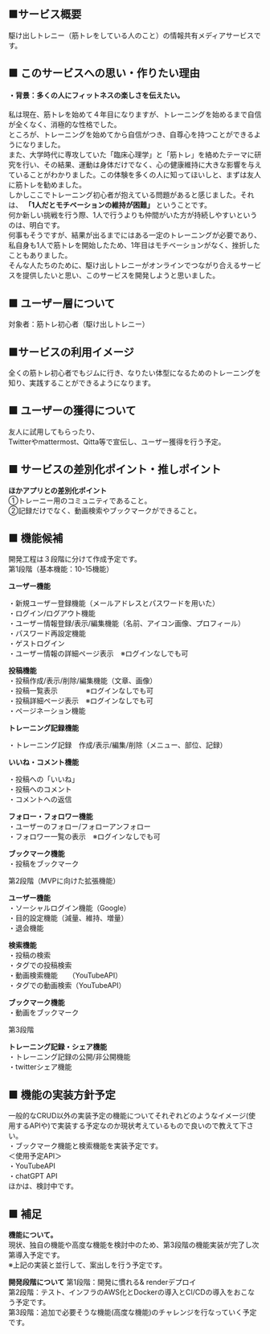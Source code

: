 ## ■サービス概要
駆け出しトレニー（筋トレをしている人のこと）の情報共有メディアサービスです。


## ■ このサービスへの思い・作りたい理由
#### ・背景：多くの人にフィットネスの楽しさを伝えたい。

私は現在、筋トレを始めて４年目になりますが、トレーニングを始めるまで自信が全くなく、消極的な性格でした。<br>
ところが、トレーニングを始めてから自信がつき、自尊心を持つことができるようになりました。<br>
また、大学時代に専攻していた「臨床心理学」と「筋トレ」を絡めたテーマに研究を行い、その結果、運動は身体だけでなく、心の健康維持に大きな影響を与えていることがわかりました。この体験を多くの人に知ってほいしと、まずは友人に筋トレを勧めました。<br>
しかしここでトレーニング初心者が抱えている問題があると感じました。それは、
**「1人だとモチベーションの維持が困難」** ということです。<br>
何か新しい挑戦を行う際、1人で行うよりも仲間がいた方が持続しやすいというのは、明白です。<br>
何事もそうですが、結果が出るまでにはある一定のトレーニングが必要であり、私自身も1人で筋トレを開始したため、1年目はモチベーションがなく、挫折したこともありました。<br>
そんな人たちのために、駆け出しトレニーがオンラインでつながり合えるサービスを提供したいと思い、このサービスを開発しようと思いました。

## ■ ユーザー層について
対象者：筋トレ初心者（駆け出しトレニー）

## ■サービスの利用イメージ
全くの筋トレ初心者でもジムに行き、なりたい体型になるためのトレーニングを知り、実践することができるようになります。<br>

## ■ ユーザーの獲得について
友人に試用してもらったり、<br>
Twitterやmattermost、Qitta等で宣伝し、ユーザー獲得を行う予定。<br>


## ■ サービスの差別化ポイント・推しポイント
**ほかアプリとの差別化ポイント<br>**
①トレーニー用のコミュニティであること。<br>
②記録だけでなく、動画検索やブックマークができること。<br>


## ■ 機能候補
開発工程は３段階に分けて作成予定です。<br>
第1段階（基本機能：10-15機能）<br>

**ユーザー機能<br>**

・新規ユーザー登録機能（メールアドレスとパスワードを用いた）<br>
・ログイン/ログアウト機能<br>
・ユーザー情報登録/表示/編集機能（名前、アイコン画像、プロフィール）<br>
・パスワード再設定機能<br>
・ゲストログイン<br>
・ユーザー情報の詳細ページ表示　※ログインなしでも可<br>

**投稿機能<br>**
・投稿作成/表示/削除/編集機能（文章、画像）<br>
・投稿一覧表示　　　　※ログインなしでも可<br>
・投稿詳細ページ表示　※ログインなしでも可<br>
・ページネーション機能<br>


**トレーニング記録機能<br>**

・トレーニング記録　作成/表示/編集/削除（メニュー、部位、記録）<br>

**いいね・コメント機能<br>**

・投稿への「いいね」<br>
・投稿へのコメント<br>
・コメントへの返信<br>


**フォロー・フォロワー機能<br>**
・ユーザーのフォロー/フォローアンフォロー<br>
・フォロワー一覧の表示　※ログインなしでも可<br>

**ブックマーク機能<br>**
・投稿をブックマーク<br>


第2段階（MVPに向けた拡張機能）<br>

**ユーザー機能<br>**
・ソーシャルログイン機能（Google）<br>
・目的設定機能（減量、維持、増量）<br>
・退会機能<br>

**検索機能<br>**
・投稿の検索<br>
・タグでの投稿検索<br>
・動画検索機能　　（YouTubeAPI）<br>
・タグでの動画検索（YouTubeAPI）<br>

**ブックマーク機能<br>**
・動画をブックマーク<br>

第3段階<br>

**トレーニング記録・シェア機能<br>**
・トレーニング記録の公開/非公開機能<br>
・twitterシェア機能<br>


## ■ 機能の実装方針予定<br>
一般的なCRUD以外の実装予定の機能についてそれぞれどのようなイメージ(使用するAPIや)で実装する予定なのか現状考えているもので良いので教えて下さい。<br>
・ブックマーク機能と検索機能を実装予定です。<br>
＜使用予定API＞<br>
・YouTubeAPI<br>
・chatGPT API<br>
ほかは、検討中です。<br>

## ■ 補足<br>
**機能について。<br>**
現状、独自の機能や高度な機能を検討中のため、第3段階の機能実装が完了し次第導入予定です。<br>
※上記の実装と並行して、案出しを行う予定です。<br>

**開発段階について**
第1段階：開発に慣れる& renderデプロイ<br>
第2段階：テスト、インフラのAWS化とDockerの導入とCI/CDの導入をおこなう予定です。<br>
第3段階：追加で必要そうな機能(高度な機能)のチャレンジを行なっていく予定です。<br>
